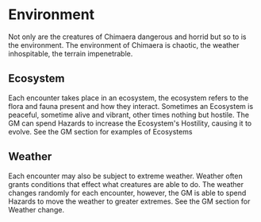 # Environment

Not only are the creatures of Chimaera dangerous and horrid but so to is the environment. The environment of Chimaera is chaotic, the weather inhospitable, the terrain impenetrable.

## Ecosystem

Each encounter takes place in an ecosystem, the ecosystem refers to the flora and fauna present and how they interact. Sometimes an Ecosystem is peaceful, sometime alive and vibrant, other times nothing but hostile. The GM can spend Hazards to increase the Ecosystem's Hostility, causing it to evolve. See the GM section for examples of Ecosystems

## Weather

Each encounter may also be subject to extreme weather. Weather often grants conditions that effect what creatures are able to do. The weather changes randomly for each encounter, however, the GM is able to spend Hazards to move the weather to greater extremes. See the GM section for Weather change.
